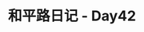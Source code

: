 ---
title: 和平路日记 - Day42
authorURL: https://twitter.com/dousavetheworld
authorImageURL: https://wild-flame.github.io/img/head.jpeg
---